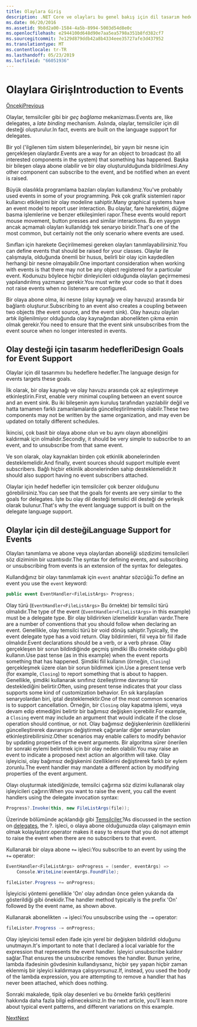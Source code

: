 ```yaml
---
title: Olaylara Giriş
description: .NET Core ve olayları bu genel bakış için dil tasarım hedeflerimiz olayları hakkında bilgi edinin.
ms.date: 06/20/2016
ms.assetid: 9b8d2a00-1584-4a5b-8994-5003d54d8e0c
ms.openlocfilehash: e2944100d648d90e7aa5ea5798a351b8fd382cf7
ms.sourcegitcommit: 7e129d879ddb42a8b4334eee35727afe3d437952
ms.translationtype: MT
ms.contentlocale: tr-TR
ms.lasthandoff: 05/23/2019
ms.locfileid: "66051936"
---
```

# <a name="introduction-to-events"></a><span data-ttu-id="55e7b-103">Olaylara Giriş</span><span class="sxs-lookup"><span data-stu-id="55e7b-103">Introduction to Events</span></span>

[<span data-ttu-id="55e7b-104">Önceki</span><span class="sxs-lookup"><span data-stu-id="55e7b-104">Previous</span></span>](delegates-patterns.md)

<span data-ttu-id="55e7b-105">Olaylar, temsilciler gibi bir *geç bağlama* mekanizması.</span><span class="sxs-lookup"><span data-stu-id="55e7b-105">Events are, like delegates, a *late binding* mechanism.</span></span> <span data-ttu-id="55e7b-106">Aslında, olaylar, temsilciler için dil desteği oluşturulur.</span><span class="sxs-lookup"><span data-stu-id="55e7b-106">In fact, events are built on the language support for delegates.</span></span>

<span data-ttu-id="55e7b-107">Bir yol ('ilgilenen tüm sistem bileşenlerinde), bir yayın bir nesne için gerçekleşen olaylardır.</span><span class="sxs-lookup"><span data-stu-id="55e7b-107">Events are a way for an object to broadcast (to all interested components in the system) that something has happened.</span></span> <span data-ttu-id="55e7b-108">Başka bir bileşen olaya abone olabilir ve bir olay oluşturulduğunda bildirilmesi.</span><span class="sxs-lookup"><span data-stu-id="55e7b-108">Any other component can subscribe to the event, and be notified when an event is raised.</span></span>

<span data-ttu-id="55e7b-109">Büyük olasılıkla programlama bazıları olayları kullandınız.</span><span class="sxs-lookup"><span data-stu-id="55e7b-109">You've probably used events in some of your programming.</span></span> <span data-ttu-id="55e7b-110">Pek çok grafik sistemleri rapor kullanıcı etkileşimi bir olay modeline sahiptir.</span><span class="sxs-lookup"><span data-stu-id="55e7b-110">Many graphical systems have an event model to report user interaction.</span></span> <span data-ttu-id="55e7b-111">Bu olaylar, fare hareketini, düğme basma işlemlerine ve benzer etkileşimleri rapor.</span><span class="sxs-lookup"><span data-stu-id="55e7b-111">These events would report mouse movement, button presses and similar interactions.</span></span> <span data-ttu-id="55e7b-112">Bu en yaygın ancak açmamalı olayları kullanıldığı tek senaryo biridir.</span><span class="sxs-lookup"><span data-stu-id="55e7b-112">That's one of the most common, but certainly not the only scenario where events are used.</span></span>

<span data-ttu-id="55e7b-113">Sınıfları için harekete Geçirilmemesi gereken olayları tanımlayabilirsiniz.</span><span class="sxs-lookup"><span data-stu-id="55e7b-113">You can define events that should be raised for your classes.</span></span> <span data-ttu-id="55e7b-114">Olaylar ile çalışmayla, olduğunda önemli bir husus, belirli bir olay için kaydedilen herhangi bir nesne olmayabilir.</span><span class="sxs-lookup"><span data-stu-id="55e7b-114">One important consideration when working with events is that there may not be any object registered for a particular event.</span></span> <span data-ttu-id="55e7b-115">Kodunuzu böylece hiçbir dinleyicileri olduğunda olayları geçirmemesi yapılandırılmış yazmanız gerekir.</span><span class="sxs-lookup"><span data-stu-id="55e7b-115">You must write your code so that it does not raise events when no listeners are configured.</span></span>

<span data-ttu-id="55e7b-116">Bir olaya abone olma, iki nesne (olay kaynağı ve olay havuzu) arasında bir bağlantı oluşturur.</span><span class="sxs-lookup"><span data-stu-id="55e7b-116">Subscribing to an event also creates a coupling between two objects (the event source, and the event sink).</span></span> <span data-ttu-id="55e7b-117">Olay havuzu olayları artık ilgilenilmiyor olduğunda olay kaynağından abonelikten çıkma emin olmak gerekir.</span><span class="sxs-lookup"><span data-stu-id="55e7b-117">You need to ensure that the event sink unsubscribes from the event source when no longer interested in events.</span></span>

## <a name="design-goals-for-event-support"></a><span data-ttu-id="55e7b-118">Olay desteği için tasarım hedefleri</span><span class="sxs-lookup"><span data-stu-id="55e7b-118">Design Goals for Event Support</span></span>

<span data-ttu-id="55e7b-119">Olaylar için dil tasarımını bu hedeflere hedefler.</span><span class="sxs-lookup"><span data-stu-id="55e7b-119">The language design for events targets these goals.</span></span>

<span data-ttu-id="55e7b-120">İlk olarak, bir olay kaynağı ve olay havuzu arasında çok az eşleştirmeye etkinleştirin.</span><span class="sxs-lookup"><span data-stu-id="55e7b-120">First, enable very minimal coupling between an event source and an event sink.</span></span> <span data-ttu-id="55e7b-121">Bu iki bileşenin aynı kuruluş tarafından yazılabilir değil ve hatta tamamen farklı zamanlamalarda güncelleştirilmemiş olabilir.</span><span class="sxs-lookup"><span data-stu-id="55e7b-121">These two components may not be written by the same organization, and may even be updated on totally different schedules.</span></span>

<span data-ttu-id="55e7b-122">İkincisi, çok basit bir olaya abone olun ve bu aynı olayın aboneliğini kaldırmak için olmalıdır.</span><span class="sxs-lookup"><span data-stu-id="55e7b-122">Secondly, it should be very simple to subscribe to an event, and to unsubscribe from that same event.</span></span>

<span data-ttu-id="55e7b-123">Ve son olarak, olay kaynakları birden çok etkinlik abonelerinden desteklemelidir.</span><span class="sxs-lookup"><span data-stu-id="55e7b-123">And finally, event sources should support multiple event subscribers.</span></span> <span data-ttu-id="55e7b-124">Bağlı hiçbir etkinlik abonelerinden sahip desteklemelidir.</span><span class="sxs-lookup"><span data-stu-id="55e7b-124">It should also support having no event subscribers attached.</span></span>

<span data-ttu-id="55e7b-125">Olaylar için hedef hedefler için temsilciler çok benzer olduğunu görebilirsiniz.</span><span class="sxs-lookup"><span data-stu-id="55e7b-125">You can see that the goals for events are very similar to the goals for delegates.</span></span>
<span data-ttu-id="55e7b-126">İşte bu olay dil desteği temsilci dil desteği de yerleşik olarak bulunur.</span><span class="sxs-lookup"><span data-stu-id="55e7b-126">That's why the event language support is built on the delegate language support.</span></span>

## <a name="language-support-for-events"></a><span data-ttu-id="55e7b-127">Olaylar için dil desteği</span><span class="sxs-lookup"><span data-stu-id="55e7b-127">Language Support for Events</span></span>

<span data-ttu-id="55e7b-128">Olayları tanımlama ve abone veya olaylardan aboneliği sözdizimi temsilcileri söz diziminin bir uzantısıdır.</span><span class="sxs-lookup"><span data-stu-id="55e7b-128">The syntax for defining events, and subscribing or unsubscribing from events is an extension of the syntax for delegates.</span></span>

<span data-ttu-id="55e7b-129">Kullandığınız bir olayı tanımlamak için `event` anahtar sözcüğü:</span><span class="sxs-lookup"><span data-stu-id="55e7b-129">To define an event you use the `event` keyword:</span></span>

```csharp
public event EventHandler<FileListArgs> Progress;
```

<span data-ttu-id="55e7b-130">Olay türü (`EventHandler<FileListArgs>` Bu örnekte) bir temsilci türü olmalıdır.</span><span class="sxs-lookup"><span data-stu-id="55e7b-130">The type of the event (`EventHandler<FileListArgs>` in this example) must be a delegate type.</span></span> <span data-ttu-id="55e7b-131">Bir olay bildirirken izlemelidir kuralları vardır.</span><span class="sxs-lookup"><span data-stu-id="55e7b-131">There are a number of conventions that you should follow when declaring an event.</span></span> <span data-ttu-id="55e7b-132">Genellikle, olay temsilci türü bir void dönüş sahiptir.</span><span class="sxs-lookup"><span data-stu-id="55e7b-132">Typically, the event delegate type has a void return.</span></span>
<span data-ttu-id="55e7b-133">Olay bildirimleri, fiil veya bir fiil ifade olmalıdır.</span><span class="sxs-lookup"><span data-stu-id="55e7b-133">Event declarations should be a verb, or a verb phrase.</span></span>
<span data-ttu-id="55e7b-134">Olay gerçekleşen bir sorun bildirdiğinde geçmiş şimdiki (Bu örnekte olduğu gibi) kullanın.</span><span class="sxs-lookup"><span data-stu-id="55e7b-134">Use past tense (as in this example) when the event reports something that has happened.</span></span> <span data-ttu-id="55e7b-135">Şimdiki fiil kullanın (örneğin, `Closing`) gerçekleşmek üzere olan bir sorun bildirmek için.</span><span class="sxs-lookup"><span data-stu-id="55e7b-135">Use a present tense verb (for example, `Closing`) to report something that is about to happen.</span></span> <span data-ttu-id="55e7b-136">Genellikle, şimdiki kullanarak sınıfınız özelleştirme davranışı tür desteklediğini belirtir.</span><span class="sxs-lookup"><span data-stu-id="55e7b-136">Often, using present tense indicates that your class supports some kind of customization behavior.</span></span> <span data-ttu-id="55e7b-137">En sık karşılaşılan senaryolardan biri, iptal desteklemektir.</span><span class="sxs-lookup"><span data-stu-id="55e7b-137">One of the most common scenarios is to support cancellation.</span></span> <span data-ttu-id="55e7b-138">Örneğin, bir `Closing` olay kapatma işlemi, veya devam edip etmediğini belirtir bir bağımsız değişken içerebilir.</span><span class="sxs-lookup"><span data-stu-id="55e7b-138">For example, a `Closing` event may include an argument that would indicate if the close operation should continue, or not.</span></span>  <span data-ttu-id="55e7b-139">Olay bağımsız değişkenlerinin özelliklerini güncelleştirerek davranışını değiştirmek çağıranlar diğer senaryoları etkinleştirebilirsiniz.</span><span class="sxs-lookup"><span data-stu-id="55e7b-139">Other scenarios may enable callers to modify behavior by updating properties of the event arguments.</span></span> <span data-ttu-id="55e7b-140">Bir algoritma sürer önerilen bir sonraki eylemi belirtmek için bir olay neden olabilir.</span><span class="sxs-lookup"><span data-stu-id="55e7b-140">You may raise an event to indicate a proposed next action an algorithm will take.</span></span> <span data-ttu-id="55e7b-141">Olay işleyicisi, olay bağımsız değişkenini özelliklerini değiştirerek farklı bir eylem zorunlu.</span><span class="sxs-lookup"><span data-stu-id="55e7b-141">The event handler may mandate a different action by modifying  properties of the event argument.</span></span>

<span data-ttu-id="55e7b-142">Olayı oluşturmak istediğinizde, temsilci çağırma söz dizimi kullanarak olay işleyicileri çağırın:</span><span class="sxs-lookup"><span data-stu-id="55e7b-142">When you want to raise the event, you call the event handlers using the delegate invocation syntax:</span></span>

```csharp
Progress?.Invoke(this, new FileListArgs(file));
```

<span data-ttu-id="55e7b-143">Üzerinde bölümünde açıklandığı gibi [Temsilciler](delegates-patterns.md),?</span><span class="sxs-lookup"><span data-stu-id="55e7b-143">As discussed in the section on [delegates](delegates-patterns.md), the ?.</span></span>
<span data-ttu-id="55e7b-144">işleci, o olaya abone olduğunuzda olayı çalışmayın emin olmak kolaylaştırır.</span><span class="sxs-lookup"><span data-stu-id="55e7b-144">operator makes it easy to ensure that you do not attempt to raise the event when there are no subscribers to that event.</span></span>
 
<span data-ttu-id="55e7b-145">Kullanarak bir olaya abone `+=` işleci:</span><span class="sxs-lookup"><span data-stu-id="55e7b-145">You subscribe to an event by using the `+=` operator:</span></span>

```csharp
EventHandler<FileListArgs> onProgress = (sender, eventArgs) => 
    Console.WriteLine(eventArgs.FoundFile);

fileLister.Progress += onProgress;
```

<span data-ttu-id="55e7b-146">İşleyicisi yöntemi genellikle 'On' olay adından önce gelen yukarıda da gösterildiği gibi önekidir.</span><span class="sxs-lookup"><span data-stu-id="55e7b-146">The handler method typically is the prefix 'On' followed by the event name, as shown above.</span></span>

<span data-ttu-id="55e7b-147">Kullanarak abonelikten `-=` işleci:</span><span class="sxs-lookup"><span data-stu-id="55e7b-147">You unsubscribe using the `-=` operator:</span></span>

```csharp
fileLister.Progress -= onProgress;
```

<span data-ttu-id="55e7b-148">Olay işleyicisi temsil eden ifade için yerel bir değişken bildirildi olduğunu unutmayın.</span><span class="sxs-lookup"><span data-stu-id="55e7b-148">It's important to note that I declared a local variable for the expression that represents the event handler.</span></span> <span data-ttu-id="55e7b-149">İşleyici unsubscribe kaldırır sağlar.</span><span class="sxs-lookup"><span data-stu-id="55e7b-149">That ensures the unsubscribe removes the handler.</span></span>
<span data-ttu-id="55e7b-150">Bunun yerine, lambda ifadesinin gövdesinin kullandıysanız, hiçbir şey yapan hiçbir zaman eklenmiş bir işleyici kaldırmaya çalışıyorsunuz.</span><span class="sxs-lookup"><span data-stu-id="55e7b-150">If, instead, you used the body of the lambda expression, you are attempting to remove a handler that has never been attached, which does nothing.</span></span>

<span data-ttu-id="55e7b-151">Sonraki makalede, tipik olay desenleri ve bu örnekte farklı çeşitlerini hakkında daha fazla bilgi edineceksiniz.</span><span class="sxs-lookup"><span data-stu-id="55e7b-151">In the next article, you'll learn more about typical event patterns, and different variations on this example.</span></span>

[<span data-ttu-id="55e7b-152">Next</span><span class="sxs-lookup"><span data-stu-id="55e7b-152">Next</span></span>](event-pattern.md)
